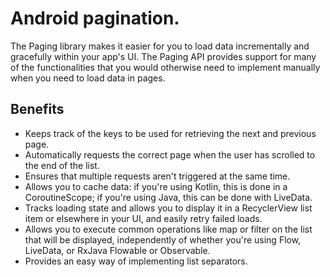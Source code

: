 # Android pagination.
The Paging library makes it easier for you to load data incrementally and gracefully within your app's UI. The Paging API provides support for many of the functionalities that you would otherwise need to implement manually when you need to load data in pages.
## Benefits
- Keeps track of the keys to be used for retrieving the next and previous page.
- Automatically requests the correct page when the user has scrolled to the end of the list.
- Ensures that multiple requests aren't triggered at the same time.
- Allows you to cache data: if you're using Kotlin, this is done in a CoroutineScope; if you're using Java, this can be done with LiveData.
- Tracks loading state and allows you to display it in a RecyclerView list item or elsewhere in your UI, and easily retry failed loads.
- Allows you to execute common operations like map or filter on the list that will be displayed, independently of whether you're using Flow, LiveData, or RxJava Flowable or Observable.
- Provides an easy way of implementing list separators.
